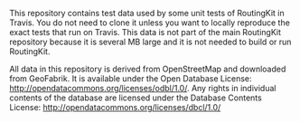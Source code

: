 This repository contains test data used by some unit tests of RoutingKit in Travis. You do not need to clone it unless you want to locally reproduce the exact tests that run on Travis. This data is not part of the main RoutingKit repository because it is several MB large and it is not needed to build or run RoutingKit.

All data in this repository is derived from OpenStreetMap and downloaded from GeoFabrik. It is available under the Open Database License: http://opendatacommons.org/licenses/odbl/1.0/. Any rights in individual contents of the database are licensed under the Database Contents License: http://opendatacommons.org/licenses/dbcl/1.0/